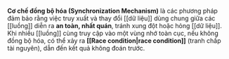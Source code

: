 **Cơ chế đồng bộ hóa (Synchronization Mechanism)** là các phương pháp đảm bảo rằng việc truy xuất và thay đổi [[dữ liệu]] dùng chung giữa các [[luồng]] diễn ra **an toàn, nhất quán**, tránh xung đột hoặc hỏng [[dữ liệu]]. Khi nhiều [[luồng]] cùng truy cập vào một vùng nhớ toàn cục, nếu không đồng bộ hóa, có thể xảy ra **[[Race condition|race condition]]** (tranh chấp tài nguyên), dẫn đến kết quả không đoán trước.